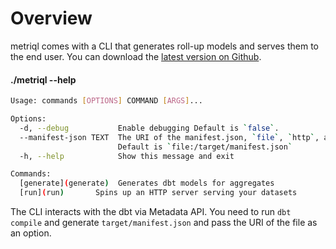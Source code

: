 # Overview

metriql comes with a CLI that generates roll-up models and serves them to the end user. You can download the [latest version on Github](https://github.com/metriql/metriql/releases).


#### ./metriql --help
```bash 
Usage: commands [OPTIONS] COMMAND [ARGS]...

Options:
  -d, --debug           Enable debugging Default is `false`.
  --manifest-json TEXT  The URI of the manifest.json, `file`, `http`, and `https` is supported. 
                        Default is `file:/target/manifest.json`
  -h, --help            Show this message and exit

Commands:
  [generate](generate)  Generates dbt models for aggregates
  [run](run)       Spins up an HTTP server serving your datasets
```

The CLI interacts with the dbt via Metadata API. You need to run `dbt compile` and generate `target/manifest.json` and pass the URI of the file as an option.